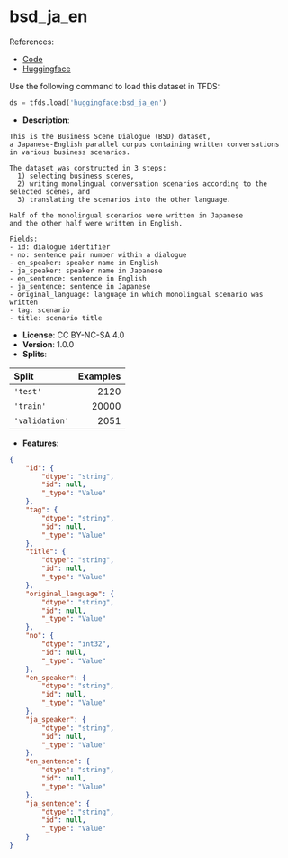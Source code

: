 # bsd_ja_en

References:

*   [Code](https://github.com/huggingface/datasets/blob/master/datasets/bsd_ja_en)
*   [Huggingface](https://huggingface.co/datasets/bsd_ja_en)



Use the following command to load this dataset in TFDS:

```python
ds = tfds.load('huggingface:bsd_ja_en')
```

*   **Description**:

```
This is the Business Scene Dialogue (BSD) dataset,
a Japanese-English parallel corpus containing written conversations
in various business scenarios.

The dataset was constructed in 3 steps:
  1) selecting business scenes,
  2) writing monolingual conversation scenarios according to the selected scenes, and
  3) translating the scenarios into the other language.

Half of the monolingual scenarios were written in Japanese
and the other half were written in English.

Fields:
- id: dialogue identifier
- no: sentence pair number within a dialogue
- en_speaker: speaker name in English
- ja_speaker: speaker name in Japanese
- en_sentence: sentence in English
- ja_sentence: sentence in Japanese
- original_language: language in which monolingual scenario was written
- tag: scenario
- title: scenario title
```

*   **License**: CC BY-NC-SA 4.0
*   **Version**: 1.0.0
*   **Splits**:

Split  | Examples
:----- | -------:
`'test'` | 2120
`'train'` | 20000
`'validation'` | 2051

*   **Features**:

```json
{
    "id": {
        "dtype": "string",
        "id": null,
        "_type": "Value"
    },
    "tag": {
        "dtype": "string",
        "id": null,
        "_type": "Value"
    },
    "title": {
        "dtype": "string",
        "id": null,
        "_type": "Value"
    },
    "original_language": {
        "dtype": "string",
        "id": null,
        "_type": "Value"
    },
    "no": {
        "dtype": "int32",
        "id": null,
        "_type": "Value"
    },
    "en_speaker": {
        "dtype": "string",
        "id": null,
        "_type": "Value"
    },
    "ja_speaker": {
        "dtype": "string",
        "id": null,
        "_type": "Value"
    },
    "en_sentence": {
        "dtype": "string",
        "id": null,
        "_type": "Value"
    },
    "ja_sentence": {
        "dtype": "string",
        "id": null,
        "_type": "Value"
    }
}
```


